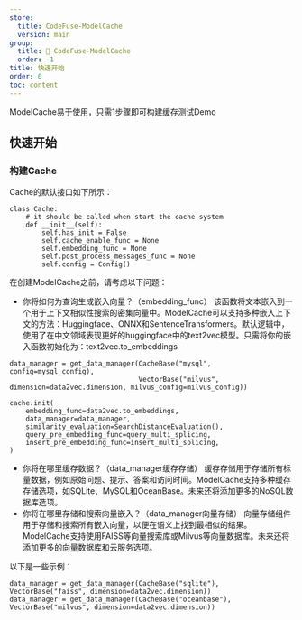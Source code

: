 ```yaml
---
store:
  title: CodeFuse-ModelCache
  version: main
group:
  title: 🌱 CodeFuse-ModelCache
  order: -1
title: 快速开始
order: 0
toc: content
---
```


ModelCache易于使用，只需1步骤即可构建缓存测试Demo

## 快速开始
### 构建Cache
Cache的默认接口如下所示：
```
class Cache:
    # it should be called when start the cache system
    def __init__(self):
        self.has_init = False
        self.cache_enable_func = None
        self.embedding_func = None
        self.post_process_messages_func = None
        self.config = Config()
```

在创建ModelCache之前，请考虑以下问题：
- 你将如何为查询生成嵌入向量？（embedding_func） 该函数将文本嵌入到一个用于上下文相似性搜索的密集向量中。ModelCache可以支持多种嵌入上下文的方法：Huggingface、ONNX和SentenceTransformers。默认逻辑中，使用了在中文领域表现更好的huggingface中的text2vec模型。只需将你的嵌入函数初始化为：text2vec.to_embeddings

```
data_manager = get_data_manager(CacheBase("mysql", config=mysql_config),
                                VectorBase("milvus", dimension=data2vec.dimension, milvus_config=milvus_config))

cache.init(
    embedding_func=data2vec.to_embeddings,
    data_manager=data_manager,
    similarity_evaluation=SearchDistanceEvaluation(),
    query_pre_embedding_func=query_multi_splicing,
    insert_pre_embedding_func=insert_multi_splicing,
)
```

-  你将在哪里缓存数据？（data_manager缓存存储） 缓存存储用于存储所有标量数据，例如原始问题、提示、答案和访问时间。ModelCache支持多种缓存存储选项，如SQLite、MySQL和OceanBase。未来还将添加更多的NoSQL数据库选项。
-  你将在哪里存储和搜索向量嵌入？（data_manager向量存储） 向量存储组件用于存储和搜索所有嵌入向量，以便在语义上找到最相似的结果。ModelCache支持使用FAISS等向量搜索库或Milvus等向量数据库。未来还将添加更多的向量数据库和云服务选项。

以下是一些示例：
```
data_manager = get_data_manager(CacheBase("sqlite"), VectorBase("faiss", dimension=data2vec.dimension))
data_manager = get_data_manager(CacheBase("oceanbase"), VectorBase("milvus", dimension=data2vec.dimension))
```
